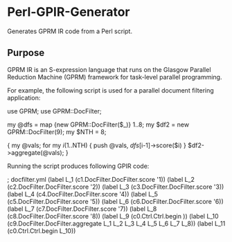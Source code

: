 Perl-GPIR-Generator
===================

Generates GPRM IR code from a Perl script.

## Purpose

GPRM IR is an S-expression language that runs on the Glasgow Parallel Reduction Machine (GPRM) framework for task-level parallel programming.

For example, the following script is used for a parallel document filtering application: 

  use GPRM;
  use GPRM::DocFilter;

  my @dfs = map {new GPRM::DocFilter($_)} 1..8;
  my $df2 = new GPRM::DocFilter(9);
  my $NTH = 8;
  
  {
        my @vals;
        for my $i (1..$NTH) {
            push @vals, $dfs[$i-1]->score($i)
        }
        $df2->aggregate(@vals);
  }
  
Running the script produces following GPIR code:

  ; docfilter.yml
  (label L_1 (c1.DocFilter.DocFilter.score '1))
  (label L_2 (c2.DocFilter.DocFilter.score '2))
  (label L_3 (c3.DocFilter.DocFilter.score '3))
  (label L_4 (c4.DocFilter.DocFilter.score '4))
  (label L_5 (c5.DocFilter.DocFilter.score '5))
  (label L_6 (c6.DocFilter.DocFilter.score '6))
  (label L_7 (c7.DocFilter.DocFilter.score '7))
  (label L_8 (c8.DocFilter.DocFilter.score '8))
  (label L_9 (c0.Ctrl.Ctrl.begin ))
  (label L_10 (c9.DocFilter.DocFilter.aggregate L_1 L_2 L_3 L_4 L_5 L_6 L_7 L_8))
  (label L_11 (c0.Ctrl.Ctrl.begin L_10))

